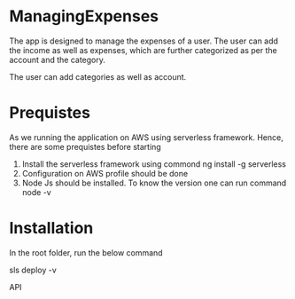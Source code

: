 # ManagingExpenses

The app is designed to manage the expenses of a user. The user can add the income as well as expenses, which are further categorized as per  the account and the category.

The user can add categories as well as account. 

# Prequistes
As we running the application on AWS using serverless framework. Hence, there are some prequistes before starting
1. Install the serverless framework using commond ng install -g serverless
2. Configuration on AWS profile should be done
3. Node Js should be installed. To know the version one can run command node -v

# Installation

In the root folder, run the below command

sls deploy -v

API


